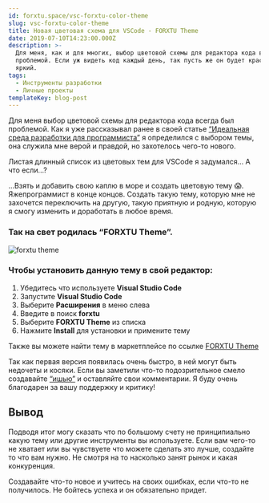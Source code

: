 ```yaml
---
id: forxtu.space/vsc-forxtu-color-theme
slug: vsc-forxtu-color-theme
title: Новая цветовая схема для VSCode - FORXTU Theme
date: 2019-07-10T14:23:00.000Z
description: >-
  Для меня, как и для многих, выбор цветовой схемы для редактора кода всегда был
  проблемой. Если уж видеть код каждый день, так пусть же он будет красочный и
  яркий. 
tags:
  - Инструменты разработки
  - Личные проекты
templateKey: blog-post
---
```

Для меня выбор цветовой схемы для редактора кода всегда был проблемой. Как я уже рассказывал ранее в своей статье [“Идеальная среда разработки для программиста”](https://forxtu.space/best-dev-environment-1/)  я определился с выбором темы, она служила мне верой и правдой, но захотелось чего-то нового.  

Листая длинный список из цветовых тем для VSCode я задумался...
 А что если...?

...Взять и добавить свою каплю в море и создать цветовую тему 😱. Яжепрограммист в конце концов. Создать такую тему, которую мне не захочется переключить на другую, такую приятную и родную, которую я смогу изменить и доработать в любое время.

### Так на свет родилась “FORXTU Theme”.

![forxtu theme](/assets/forxtu-theme.png "forxtu theme")

### Чтобы установить данную тему в свой редактор:

1. Убедитесь что используете **Visual Studio Code**
2. Запустите **Visual Studio Code**
3. Выберите **Расширения** в меню слева
4. Введите в поиск **forxtu**
5. Выберите **FORXTU Theme** из списка
6. Нажмите **Install** для установки и примените тему

Также вы можете найти тему в маркетплейсе по ссылке <a href="https://marketplace.visualstudio.com/items?itemName=forxtu.forxtu-vscode-theme" target="_blank">FORXTU Theme
</a>

Так как первая версия появилась очень быстро, в ней могут быть недочеты и косяки. Если вы заметили что-то подозрительное смело создавайте <a href="https://github.com/forxtu/forxtu-vscode-theme/issues" target="_blank">“ишью”</a> и оставляйте свои комментарии. Я буду очень благодарен за вашу поддержку и критику!

## Вывод

Подводя итог могу сказать что по большому счету не принципиально какую тему или другие инструменты вы используете. Если вам чего-то не хватает или вы чувствуете что можете сделать это лучше,  создайте то что вам нужно. Не смотря на то насколько занят рынок и какая конкуренция. 

Создавайте что-то новое и учитесь на своих ошибках, если что-то не получилось. Не бойтесь успеха и он обязательно придет.
